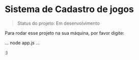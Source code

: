 <h1>Sistema de Cadastro de jogos</h1>

>Status do projeto: Em desenvolvimento

Para rodar esse projeto na sua máquina,  por favor digite:

...
node app.js
...


:)